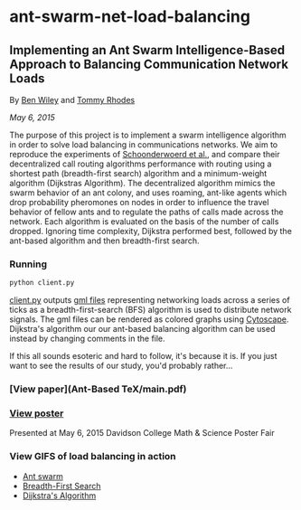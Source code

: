 # ant-swarm-net-load-balancing

## Implementing an Ant Swarm Intelligence-Based Approach to Balancing Communication Network Loads

By [Ben Wiley](https://github.com/benwiley4000) and [Tommy Rhodes](https://github.com/tommifier)

*May 6, 2015*

The purpose of this project is to implement a swarm intelligence
algorithm in order to solve load balancing in
communications networks. We aim to reproduce the experiments
of [Schoonderwoerd et al.](AntBasedLoadBalancing.pdf), and compare their
decentralized call routing algorithms performance with
routing using a shortest path (breadth-first search) algorithm
and a minimum-weight algorithm (Dijkstras
Algorithm). The decentralized algorithm mimics the
swarm behavior of an ant colony, and uses roaming,
ant-like agents which drop probability pheromones on
nodes in order to influence the travel behavior of fellow
ants and to regulate the paths of calls made across the
network. Each algorithm is evaluated on the basis of
the number of calls dropped. Ignoring time complexity,
Dijkstra performed best, followed by the ant-based
algorithm and then breadth-first search.

### Running
```sh
python client.py
```
[client.py](client.py) outputs [gml files](gml-technical-report.pdf) representing networking loads across a series of ticks as a breadth-first-search (BFS) algorithm is used to distribute network signals. The gml files can be rendered as colored graphs using [Cytoscape](http://www.cytoscape.org/). Dijkstra's algorithm our our ant-based balancing algorithm can be used instead by changing comments in the file.

If this all sounds esoteric and hard to follow, it's because it is. If you just want to see the results of our study, you'd probably rather...

### [View paper](Ant-Based TeX/main.pdf)

### [View poster](poster.jpg)
Presented at May 6, 2015 Davidson College Math & Science Poster Fair

### View GIFS of load balancing in action
* [Ant swarm](ant-animation.gif)
* [Breadth-First Search](bfs-animation.gif)
* [Dijkstra's Algorithm](dijkstra.gif)
